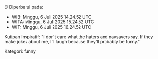 ⏰ Diperbarui pada:
- WIB: Minggu, 6 Juli 2025 14.24.52 UTC
- WITA: Minggu, 6 Juli 2025 15.24.52 UTC
- WIT: Minggu, 6 Juli 2025 16.24.52 UTC

Kutipan Inspiratif:
"I don't care what the haters and naysayers say. If they make jokes about me, I'll laugh because they'll probably be funny."


Kategori: funny

